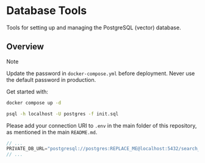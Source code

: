 # Database Tools

Tools for setting up and managing the PostgreSQL (vector) database.

## Overview
> [!NOTE]
> Update the password in `docker-compose.yml` before deployment.
> Never use the default password in production.

Get started with:
```bash
docker compose up -d
```

```bash
psql -h localhost -U postgres -f init.sql
```
Please add your connection URI to `.env` in the main folder of this repository, as mentioned in the main `README.md`.

```javascript
// ...
PRIVATE_DB_URL="postgresql://postgres:REPLACE_ME@localhost:5432/search_db"
// ...
```